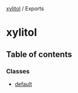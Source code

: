 [xylitol](README.md) / Exports

# xylitol

## Table of contents

### Classes

- [default](classes/default.md)
